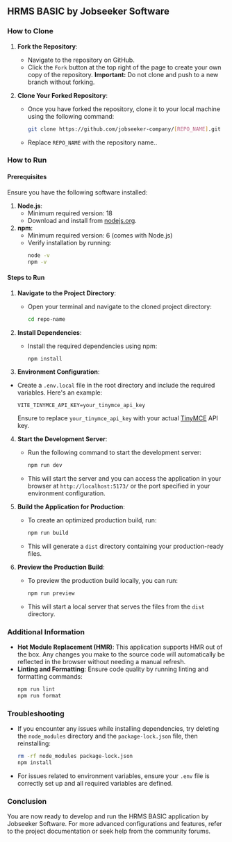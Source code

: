 ## HRMS BASIC by Jobseeker Software

### How to Clone

1. **Fork the Repository**:

   - Navigate to the repository on GitHub.
   - Click the `Fork` button at the top right of the page to create your own copy of the repository. **Important:** Do not clone and push to a new branch without forking.

2. **Clone Your Forked Repository**:
   - Once you have forked the repository, clone it to your local machine using the following command:
     ```sh
     git clone https://github.com/jobseeker-company/[REPO_NAME].git
     ```
   - Replace `REPO_NAME` with the repository name..

### How to Run

#### Prerequisites

Ensure you have the following software installed:

1. **Node.js**:
   - Minimum required version: 18
   - Download and install from [nodejs.org](https://nodejs.org/).
2. **npm**:
   - Minimum required version: 6 (comes with Node.js)
   - Verify installation by running:
     ```sh
     node -v
     npm -v
     ```

#### Steps to Run

1. **Navigate to the Project Directory**:

   - Open your terminal and navigate to the cloned project directory:
     ```sh
     cd repo-name
     ```

2. **Install Dependencies**:

   - Install the required dependencies using npm:
     ```sh
     npm install
     ```

3. **Environment Configuration**:

- Create a `.env.local` file in the root directory and include the required variables. Here's an example:
  ```env
  VITE_TINYMCE_API_KEY=your_tinymce_api_key
  ```
  Ensure to replace `your_tinymce_api_key` with your actual [TinyMCE](https://www.tiny.cloud) API key.

4. **Start the Development Server**:

   - Run the following command to start the development server:
     ```sh
     npm run dev
     ```
   - This will start the server and you can access the application in your browser at `http://localhost:5173/` or the port specified in your environment configuration.

5. **Build the Application for Production**:

   - To create an optimized production build, run:
     ```sh
     npm run build
     ```
   - This will generate a `dist` directory containing your production-ready files.

6. **Preview the Production Build**:
   - To preview the production build locally, you can run:
     ```sh
     npm run preview
     ```
   - This will start a local server that serves the files from the `dist` directory.

### Additional Information

- **Hot Module Replacement (HMR)**: This application supports HMR out of the box. Any changes you make to the source code will automatically be reflected in the browser without needing a manual refresh.
- **Linting and Formatting**: Ensure code quality by running linting and formatting commands:
  ```sh
  npm run lint
  npm run format
  ```

### Troubleshooting

- If you encounter any issues while installing dependencies, try deleting the `node_modules` directory and the `package-lock.json` file, then reinstalling:

  ```sh
  rm -rf node_modules package-lock.json
  npm install
  ```

- For issues related to environment variables, ensure your `.env` file is correctly set up and all required variables are defined.

### Conclusion

You are now ready to develop and run the HRMS BASIC application by Jobseeker Software. For more advanced configurations and features, refer to the project documentation or seek help from the community forums.
